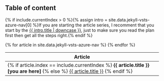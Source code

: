 ## Table of content
{% if include.currentIndex > 0 %}{% assign intro = site.data.jekyll-vsts-azure-nav[0] %}If you are starting the article series, I recomment that you start by the <a href="{{ intro.url }}">{{ intro.title | downcase }}</a>, just to make sure you read the plan first then get all the steps right.{% endif %}

<table class="table table-striped table-hover">
    <thead class="thead-inverse">
        <tr>
            <th>Article</th>
        </tr>
    </thead>
    <tbody>
    {% for article in site.data.jekyll-vsts-azure-nav %}
        <tr>
            <td>
                {% if article.index == include.currentIndex %}
                    <strong>{{ article.title }} [you are here]</strong>
                {% else %}
                    <a href="{{ article.url }}">{{ article.title }}</a>
                {% endif %}
            </td>
        </tr>
    {% endfor %}
    </tbody>
</table>
